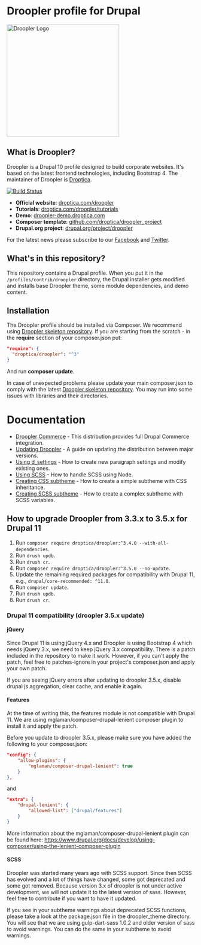 # Droopler profile for Drupal
<img src="https://droopler-demo.droptica.com/themes/custom/droopler_subtheme/logo.svg" width=300 alt="Droopler Logo" />

## What is Droopler?
Droopler is a Drupal 10 profile designed to build corporate websites. It's based on the latest frontend technologies, including Bootstrap 4. The maintainer of Droopler is [Droptica](https://www.droptica.com).

[![Build Status](https://github.com/droptica/droopler/workflows/Drupal%20coding%20standards/badge.svg?branch=master)](https://github.com/droptica/droopler/actions)

* **Official website**: [droptica.com/droopler](https://www.droptica.com/droopler)
* **Tutorials**: [droptica.com/droopler/tutorials](https://www.droptica.com/droopler/tutorials/)
* **Demo**: [droopler-demo.droptica.com](https://droopler-demo.droptica.com)
* **Composer template**: [github.com/droptica/droopler_project](https://github.com/droptica/droopler_project)
* **Drupal.org project**: [drupal.org/project/droopler](https://www.drupal.org/project/droopler)

For the latest news please subscribe to our [Facebook](https://www.facebook.com/Droopler/) and [Twitter](https://twitter.com/DrooplerCMS).

## What's in this repository?
This repository contains a Drupal profile. When you put it in the `/profiles/contrib/droopler` directory, the Drupal installer gets modified and installs base Droopler theme, some module dependencies, and demo content.

## Installation
The Droopler profile should be installed via Composer. We recommend using [Droopler skeleton repository](https://github.com/droptica/droopler_project). If you are starting from the scratch - in the **require** section of your composer.json put:

```json
"require": {
  "droptica/droopler": "^3"
}
```

And run **composer update**.

In case of unexpected problems please update your main composer.json to comply with the latest [Droopler skeleton repository](https://github.com/droptica/droopler_project). You may run into some issues with libraries and their directories.

# Documentation
* [Droopler Commerce](modules/custom/d_commerce/README.md) - This distribution provides full Drupal Commerce integration.
* [Updating Droopler](UPDATE.md) - A guide on updating the distribution between major versions.
* [Using d_settings](modules/custom/d_p/README.md) - How to create new paragraph settings and modify existing ones.
* [Using SCSS](https://github.com/droptica/droopler_project/blob/master/README.md) - How to handle SCSS using Node.
* [Creating CSS subtheme](themes/custom/droopler_theme/STARTERKIT_CSS/README.md) - How to create a simple subtheme with CSS inheritance.
* [Creating SCSS subtheme](themes/custom/droopler_theme/STARTERKIT_SCSS/README.md) - How to create a complex subtheme with SCSS variables.

## How to upgrade Droopler from 3.3.x to 3.5.x for Drupal 11

1. Run `composer require droptica/droopler:^3.4.0 --with-all-dependencies`.
2. Run `drush updb`.
3. Run `drush cr`.
4. Run `composer require droptica/droopler:^3.5.0 --no-update`.
5. Update the remaining required packages for compatibility with Drupal 11, e.g., `drupal/core-recommended: ^11.0`.
6. Run `composer update`.
7. Run `drush updb`.
8. Run `drush cr`. 

### Drupal 11 compatibility (droopler 3.5.x update)

#### jQuery
Since Drupal 11 is using jQuery 4.x and Droopler is using Bootstrap 4 which needs jQuery 3.x, we need to keep jQuery 3.x compatibility. There is a patch included in the repository to make it work. However, if you can't apply the patch, feel free to patches-ignore in your project's composer.json and apply your own patch.

If you are seeing jQuery errors after updating to droopler 3.5.x, disable drupal js aggregation, clear cache, and enable it again.

#### Features
At the time of writing this, the features module is not compatible with Drupal 11. We are using mglaman/composer-drupal-lenient composer plugin to install it and apply the patch.

Before you update to droopler 3.5.x, please make sure you have added the following to your composer.json:

```json
"config": {
    "allow-plugins": {
        "mglaman/composer-drupal-lenient": true
    }
},
```

and 

```json
"extra": {
    "drupal-lenient": {
        "allowed-list": ["drupal/features"]
    }
}
```

More information about the mglaman/composer-drupal-lenient plugin can be found here: https://www.drupal.org/docs/develop/using-composer/using-the-lenient-composer-plugin

#### SCSS
Droopler was started many years ago with SCSS support. Since then SCSS has evolved and a lot of things have changed, some got deprecated and some got removed. Because version 3.x of droopler is not under active development, we will not update it to the latest version of sass. However, feel free to contribute if you want to have it updated.

If you see in your subtheme warnings about deprecated SCSS functions, please take a look at the package.json file in the droopler_theme directory. You will see that we are using gulp-dart-sass 1.0.2 and older version of sass to avoid warnings. You can do the same in your subtheme to avoid warnings.
